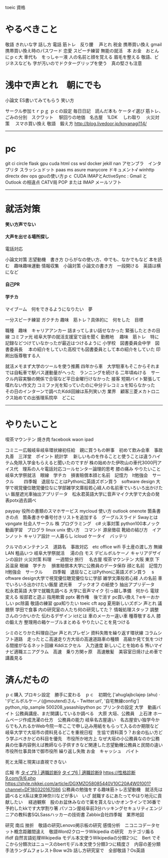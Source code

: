 toeic
資格

# やるべきこと
敬語
きれいな字
話し方
電話
筋トレ　反り腰　
声とれ
税金
携帯買い換え
gmail 携帯買い換え時のパスワード
恋愛
スピーチ練習
無能の就活　本
お金　おとんにｐｃ大
車代も　をっしゃー液
人の名前と顔を覚える
眉毛を整える
敬語、ビジネスなども
字が汚いのでドクターグリップを使う　真の堅さも注意
# 浅中で声とれ　朝にでも
小論文
ES書いてみてもらう
笑い方


サークル参加ｔｒｐｇ
ｐｃの設定
毎日日記　読んだ本も
ケータイ選び
筋トレ、　ごみの分別　スクワット　
駅回りの地価　名古屋　1LDK　
しわ取り　
火災対策　
スマホ買い換え
敬語　鍛え方
http://blog.livedoor.jp/koyanagi114/



----------------------------------------------------------------------------------------------------------------------



# pc
git
ci circle
flask
gpu cuda
html css
wsl 
docker
jekill
nan 
アセンブラ　インタプリタ
スラッシュドット
paas
ms asure
manycore
ドキュメント√
winhttp
directx
dev ops
gpuの使い方ｐｃ
CUDA
 IMAPとActiveSync
 : Gmail と Outlook の相違点
CATV局
POP または IMAP
メールソフト


---------------------------------------------------------------------------------------------------------------------

# 就活対策
#### 笑い方声でない
#### 大声を出せる場所探し
電話対応

小論文対策
志望動機　書き方
ひらがなの使い方、中でも、なかでもなど
本を読む　趣味趣味運動
情報収集　小論対策
小論文の書き方　一段開ける　英語は横になど

#### 自己PR
#### 学チカ
マイブーム　何をできるようになりたい　夢

一分スピーチ練習
ガクチカ
趣味　筋トレ？具体的に　何をした　目標

職種　趣味　キャリアアンカー
詰まってしまい話せなかった
緊張したときの目線
コミファ光
岐阜大学の就活支援室で話を聞く
勤務地　
趣味　筋トレ　特に記録などつけていなかったが最近はつけるように
小学校　図書委員会中学　図書委員長　
本の紹介をしていた高校でも図書委員として本の紹介をしていた
印刷出版尊敬する人

就活メモまず大学のツールを使う推薦
四年から車　大学駐車もそこからそれまでは自転車で駅バス運動量がへった　ランニングを続ける
二年頃ぬける　サークル内容実験の関係で合宿など平日金曜行けなかった
接客 短期バイト緊張して喋れない作文力
コミファ光を知っていたのに中分テレコミュを知らなかった　その日のインターンで調べたKddi回線は系列笑い方
業界　顧客三菱メカトロニクス始めての出張理系院卒　どこに


--------------------------------------------------------------------------------------------------


# やりたいこと
喫茶マウンテン
焼き肉
facebook
waon
ipad

コミニー広報岐阜岐阜環状線初任給　親に買うもの幹事　初めて飲み会車　事故丸善　三洋堂　ポイント
統計学　
新しいものを作ることと使うことは違うハイテム免除入学金もらえると聞いたのですが
株の始めかた伊吹山の車代3000円アイス代　理系の人々電話対応コールセンター論理的思考
膝の痛み
やりたいこと岐阜大学祭就活　眼線　学チカ　損害賠償本顔と名前　記憶力　It勉強会　サークル　　
四季報　退屈なことはPythonに英語ズボン買う　software design
大学で視覚優位聴覚優位なに学部雑学文庫般若心経人の名前車でいろいろ出かけたい
飯屋遮光車抽出アプリデータ　松永君英語大学に音声マイク大学で大会の発表potx過去調べ

paypay 役所の書類のスマホサービス
mycloud 使い方
outlook onenote
箇条書きの点　箇条書きや番号付きリストを追加する　グーグルスライド
Swayとは
vpngate
社会人サークル
株
プログラミング　c#
火事対策
python100本ノック
動画学習　プログラ
linux unix 使い方　コマンド
源泉徴収
靴紐の結び方　イアンノット
キャリア設計
一人暮らし
icloud
ケータイ　バッテリ

クルマのメンテナンス　道路名　事故対応　etc
office
wifi
手土産の渡し方
無線LAN
粗品いつ
岐阜大学祭就活　
湯の白 モス デビルボルケーノ キャリアデザインの設計
火災対策 料理　一週間分 旅行　
名古屋 喫茶マウンテン 大阪 東京 下呂温泉
眼線　学チカ　 損害賠償本大学に公務員のデータ保存
顔と名前　記憶力　It勉強会　サークル　　 
四季報　退屈なことはPythonに英語ズボン買う　 s
oftware design大学で視覚優位聴覚優位なに学部
雑学文庫般若心経
人の名前 車でいろいろ出かけたい飯屋 遮光車　
ブックオフ の紙使う 抽出アプリデータ　松永君英語
大学で就職先調べる 大学に音声マイク 引っ越し準備　何から
電球変える
坂部君と遊ぶ 指用軟膏 pptx 著作権　後で消す
pc買い換え？eキーおかしい pc除菌
敬語の練習 gpa知りたい toeic
cft apg
夏用新しいズボン
 声とれ 議題祭
学田で食事
内の研究室の人たち何の研究してた？ 情報処理スタッフ
調整さんのつかいかた
伝わるデザイン
ictとは
車のメーカー違い車
種尊敬する人
膝の鍛え方
整理用の箱ケーブルまとめる
やりたいことを見つける

シミのとりかた料理自己pr
声とれプレゼン 資料失敗を繰り返す環状線
コラムシフト道路　走ったとこ高速走り方大垣の高速道路車の種類　高級か見て気をつける間接がなるネット回線 Kddiエクセル　入力速度
新しいことを始める 怖いマイナビ適職エニアグラム　高速　乗り方関ヶ原　高速散髪　美容室日焼け止め車で講義見る



# 済んだもの
ｐｃ購入
プロキシ設定　勝手に変わる　ｐｃ　初期化
['ahuglajbclajep (ahu) · 'デビルボルケーノ(@moutend)さん - Twitter.url', '自宅無線config']
python_nlp_sample
500208_yasashiipython
pc プリンタの設定
大学　動画バイト
公務員講座、まだ開講しているか調べる　大原
大垣、公務員　上石津
ホームページ作成洗濯の仕方　公務員の能力
岐阜名古屋違い　名古屋安い独学今からでも入れるかWeb今院一年ここで申し込み用紙をもらって入るのか期限など
岐阜大学で大垣市の資料見るどこを重視日程　生協で資料貰う？お金の払い方どう学ぶべきかどの科目を優先　市役所か地方上
なぜ大垣の小公務員なのか公務員の仕事内容例えば教師なら子供すきなど関連した志望動機公務員と民間の違い市役所仕事具体で御市役所
繰り返し失敗
お金　キャッシュ　バイト

死と太陽と現実は直視できない

広報 市
<a href="http://xn--9-ck6b740fv3idxh.com/9.php">タイプ9 | 適職診断9</a>
<a href="http://xn--9-ck6b740fv3idxh.com/6.php">タイプ6 | 適職診断9</a>
https://性格診断9.com/9/6.php
https://style.nikkei.com/article/DGXMZO58085440V10C20A4W01001?channel=DF180320167086
公務員の勉強をする趣味筋トレ志望動機　就活先は調べるとit系は東京神奈川などが多い　いざ
就職するにあたってやはり地元に貢献したい　
経過観察　股のお盆休みなので薬を貰えないかオンラインで36番で予約したkkです大学割り箸
パソコン屋岐阜前3分ハッキングセキュリティエンジニアの教科書SQLSassハッカーの技術書
Zabbix会社四季報　業界地図

研究
南瓜
挫折　敬語の研究Lenovo掲示板の研究
感情分析　ニコニコデータセット概念距離間違え　敬語Word2クローラWikipedia の研究　カテゴリ煽るifidf 自然言語処理Wikipedia モデル本文使うWikipediaの分類2つに　Bert でそこから分類次はニュースのbertモデル本文使う分類3つに精度さ　内容の差分類手法ランダムフォレストBow w2b 話し方研究室で　全部敬語？Os英語
